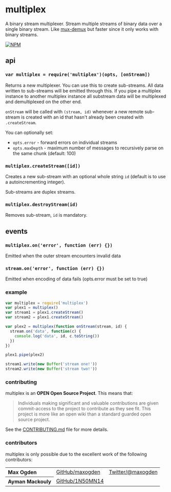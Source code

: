 # multiplex

A binary stream multiplexer. Stream multiple streams of binary data over a single binary stream. Like [mux-demux](https://npmjs.org/package/mux-demux) but faster since it only works with binary streams.

[![NPM](https://nodei.co/npm/multiplex.png)](https://nodei.co/npm/multiplex/)

## api

### `var multiplex = require('multiplex')(opts, [onStream])`

Returns a new multiplexer. You can use this to create sub-streams. All data written to sub-streams will be emitted through this. If you pipe a multiplex instance to another multiplex instance all substream data will be multiplexed and demultiplexed on the other end.

`onStream` will be called with `(stream, id)` whenever a new remote sub-stream is created with an id that hasn't already been created with `.createStream`.

You can optionally set:

* `opts.error` - forward errors on individual streams
* `opts.maxDepth` - maximum number of messages to recursively parse on the same chunk (default: 100)

### `multiplex.createStream([id])`

Creates a new sub-stream with an optional whole string `id` (default is to use a autoincrementing integer). 

Sub-streams are duplex streams.

### `multiplex.destroyStream(id)`

Removes sub-stream, `id` is mandatory.

## events

### `multiplex.on('error', function (err) {})`

Emitted when the outer stream encounters invalid data

### `stream.on('error', function (err) {})`

Emitted when encoding of data fails (opts.error must be set to true)

### example

```js
var multiplex = require('multiplex')
var plex1 = multiplex()
var stream1 = plex1.createStream()
var stream2 = plex1.createStream()

var plex2 = multiplex(function onStream(stream, id) {
  stream.on('data', function(c) {
    console.log('data', id, c.toString())
  })
})

plex1.pipe(plex2)

stream1.write(new Buffer('stream one!'))
stream2.write(new Buffer('stream two!'))
```

### contributing

multiplex is an **OPEN Open Source Project**. This means that:

> Individuals making significant and valuable contributions are given commit-access to the project to contribute as they see fit. This project is more like an open wiki than a standard guarded open source project.

See the [CONTRIBUTING.md](contributing.md) file for more details.

### contributors

multiplex is only possible due to the excellent work of the following contributors:

<table><tbody>
<tr><th align="left">Max Ogden</th><td><a href="https://github.com/maxogden">GitHub/maxogden</a></td><td><a href="http://twitter.com/maxogden">Twitter/@maxogden</a></td></tr>
<tr><th align="left">Ayman Mackouly</th><td><a href="https://github.com/1N50MN14/">GitHub/1N50MN14</a></td><td></td></tr>
</tbody></table>
